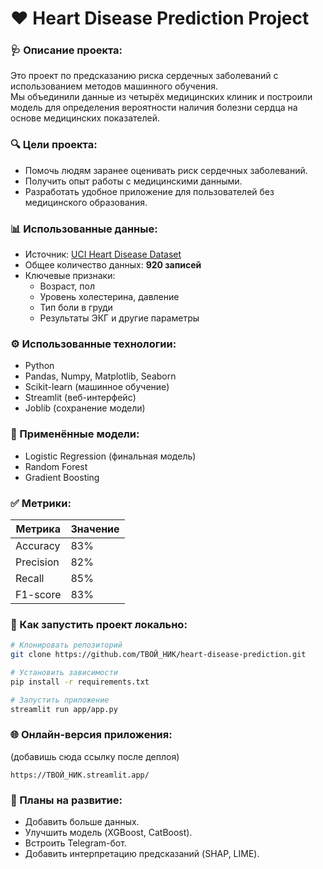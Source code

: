 
# ❤️ Heart Disease Prediction Project

### 🩺 Описание проекта:
Это проект по предсказанию риска сердечных заболеваний с использованием методов машинного обучения.  
Мы объединили данные из четырёх медицинских клиник и построили модель для определения вероятности наличия болезни сердца на основе медицинских показателей.

### 🔍 Цели проекта:
- Помочь людям заранее оценивать риск сердечных заболеваний.
- Получить опыт работы с медицинскими данными.
- Разработать удобное приложение для пользователей без медицинского образования.

### 📊 Использованные данные:
- Источник: [UCI Heart Disease Dataset](https://archive.ics.uci.edu/dataset/45/heart+disease)
- Общее количество данных: **920 записей**
- Ключевые признаки:
  - Возраст, пол
  - Уровень холестерина, давление
  - Тип боли в груди
  - Результаты ЭКГ и другие параметры

### ⚙️ Использованные технологии:
- Python
- Pandas, Numpy, Matplotlib, Seaborn
- Scikit-learn (машинное обучение)
- Streamlit (веб-интерфейс)
- Joblib (сохранение модели)

### 🧠 Применённые модели:
- Logistic Regression (финальная модель)
- Random Forest
- Gradient Boosting

### ✅ Метрики:
| Метрика   | Значение |
|-----------|----------|
| Accuracy | 83%      |
| Precision| 82%      |
| Recall   | 85%      |
| F1-score | 83%      |

### 🚀 Как запустить проект локально:
```bash
# Клонировать репозиторий
git clone https://github.com/ТВОЙ_НИК/heart-disease-prediction.git

# Установить зависимости
pip install -r requirements.txt

# Запустить приложение
streamlit run app/app.py
```

### 🌐 Онлайн-версия приложения:
(добавишь сюда ссылку после деплоя)
```
https://ТВОЙ_НИК.streamlit.app/
```

### 🔮 Планы на развитие:
- Добавить больше данных.
- Улучшить модель (XGBoost, CatBoost).
- Встроить Telegram-бот.
- Добавить интерпретацию предсказаний (SHAP, LIME).
